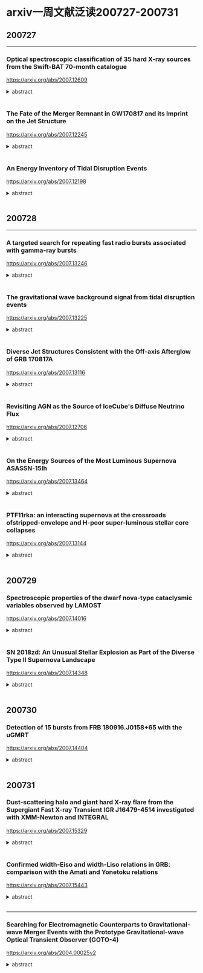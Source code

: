 # arxiv一周文献泛读200727-200731

## 200727

---

### Optical spectroscopic classification of 35 hard X-ray sources from the Swift-BAT 70-month catalogue

https://arxiv.org/abs/2007.12609

<details>
<summary>abstract</summary>

Authors: E. J. Marchesini, N. Masetti, E. Palazzi, et al.
Comments: Last draft version before referee's approval. Closest to the final published article

The nature of a substantial percentage (about one fifth) of hard X-ray sources discovered with the BAT instrument onboard the Neil Gehrels Swift Observatory (hereafter Swift) is unknown because of the lack of an identified longer-wavelength counterpart. Without such follow-up, an X-ray catalogue is of limited astrophysical value: we therefore embarked, since 2009, on a long-term project to uncover the optical properties of sources identified by Swift by using a large suite of ground-based telescopes and instruments. 

In this work, we continue our programme of characterization of unidentified or poorly studied hard X-ray sources by presenting the results of an optical spectroscopic campaign aimed at pinpointing and classifying the optical counterparts of 35 hard X-ray sources taken from the 70-month BAT catalogue. This sample was selected out of the available information about the chosenobjects: either they are completely unidentified sources,or their association with a longer-wavelength counterpart is still ambiguous. 

With the use of optical spectra taken at six different telescopes we were able to identify the main spectral characteristics (continuum type, redshift, and emission or absorption lines) of the observed objects, and determined their nature. 

We identify and characterize a total of 41 optical candidate counterparts corresponding to 35 hard X-ray sources given that, because of positional uncertainties, multiple lower energy counterparts can sometimes be associated with higher energy detections. We discuss which ones are the actual (or at least most likely) counterparts based on our observational results.

In particular, 31 sources in our sample are active galactic nuclei: 16 are classified as Type 1 (with broad and narrow emission lines) and 13 are classified as Type 2 (with narrow emission lines only); two more are BL Lac-type objects. We also identify one LINER, one starburst, and 3 elliptical galaxies. The remaining 5 objects are galactic sources: we identify 4 of them as cataclysmic variables, whereas one is a low mass X-ray binary.

- 本文使用一批地面望远镜设备，尝试对Swift/BAT 70个月的目录中的35个未经良好证认的硬X射线源进行候选体证认，并从可见光光谱分析角度进行分类。
- 文章为这35个源找出了41个光学候选体，其中：
  - 31个候选体是活动星系核，其中16个为1型（兼有宽线和窄线），13个为2型（仅有窄线），另外2个为蝎虎座BL型天体（BL Lacertae objects）。
  - 1个LINER（Low ionization Nuclear Emission Region，低电离星系核发射区域），1个星暴星系，3个椭圆星系。
  - 剩下5个是系内目标，其中4个是激变变星（cataclysmic variables，一个白矮星加一个被吸积的伴星组成的双星系统），另1个是低质量X射线双星。

![tab2a](./2007.12609_tab2a.png)

![tab2b](./2007.12609_tab2b.png)

</details>

<br />

### The Fate of the Merger Remnant in GW170817 and its Imprint on the Jet Structure

https://arxiv.org/abs/2007.12245

<details>
<summary>abstract</summary>

Authos: Ariadna Murguia-Berthier, Enrico Ramirez-Ruiz, Fabio De Colle, Agnieszka Janiuk, Stephan Rosswog, William H. Lee
Comments: 5 figures, 7 pages, submitted to ApJL

The first neutron star binary merger detected in gravitational waves, GW170817 and the subsequent detection of its emission across the electromagnetic spectrum showed that these systems are viable progenitors of short γ-ray bursts (sGRB). The afterglow signal of GW170817 has been found to be consistent with a structured GRB jet seen off-axis, requiring significant amounts of relativistic material at large angles. This trait can be attributed to the interaction of the relativistic jet with the external wind medium. <font color=red>Here we perform numerical simulations of relativistic jets interacting with realistic wind environments in order to explore how the properties of the wind and central engine affect the structure of successful jets.</font> We find that the angular energy distribution of the jet depends primarily on the ratio between the lifetime of the jet and the time it takes the merger remnant to collapse. We make use of these simulations to constrain the time it took for the merger remnant in GW170817 to collapse into a black hole based on the angular structure of the jet as inferred from afterglow observations. We conclude that the lifetime of the merger remnant in GW170817 was ≈0.8−0.9s, which, after collapse, triggered the formation of the jet. 

- GW170817成协的短暴的余辉反映了其喷流具有结构性，这可能是相对论喷流与外部星风介质相互作用的结果。
- 本文对这种相互作用进行了数值模拟，探究星风的性质和中心引擎对成功喷流的结构会产生怎样的影响。结果发现喷流的能量角分布主要决定于喷流的存在时间与并合残骸塌缩时间的比值。
- 利用以上结果，跟据观测得到的喷流能量角分布，即可得出GW170817中的并合残骸的存活时间（塌缩至黑洞所经历的时间）为0.8-0.9秒。

![fig1](./2007.12245_fig1.png)

![fig2](./2007.12245_fig2.png)

![fig3](./2007.12245_fig3.png)

</details>

<br />

### An Energy Inventory of Tidal Disruption Events

https://arxiv.org/abs/2007.12198

<details>
<summary>abstract</summary>

Authors: Brenna Mockler, Enrico Ramirez-Ruiz
Comments: submitted to ApJL. 13 pages, 4 figures, 1 table

Tidal disruption events (TDEs) offer a unique opportunity to study a single super-massive black hole (SMBH) under feeding conditions that change over timescales of days or months. However, the primary mechanism for generating luminosity during the flares remains debated. Despite the increasing number of observed TDEs, it is unclear whether most of the energy in the initial flare comes from accretion near the gravitational radius or from circularizing debris at larger distances from the SMBH. The energy dissipation efficiency increases with decreasing radii, therefore by measuring the total energy emitted and estimating the efficiency we can derive clues about the nature of the emission mechanism. <font color=red>Here we calculate the integrated energy, emission timescales, and average efficiencies for the TDEs using the Modular Open Source Fitter for Transients (MOSFiT).</font> Our calculations of the total energy generally yield higher values than previous estimates. This is predominantly because, if the luminosity follows the mass fallback rate, TDEs release a significant fraction of their energy long after their light curve peaks. We use MOSFiT to calculate the conversion efficiency from mass to radiated energy, and find that for many of the events it is similar to efficiencies inferred for active galactic nuclei. There are, however, large systematic uncertainties in the measured efficiency due to model degeneracies between the efficiency and the mass of the disrupted star, and these must be reduced before we can definitively resolve the emission mechanism of individual TDEs. 

-目前我们还不清楚TDE的耀发中的主要辐射机制，不清楚在最初耀发中的能量的主要来源（来自引力半径附近的吸积区域或远一些的环绕碎片circularizing debris）。在TDE吸积区域中，半径越小，能量耗散效率（energy dissipation efficiency）越高，所以测量TDE辐射的总能量并估算其（辐射）效率可以给我们提供有关辐射机制的线索。
- 本文使用MOSFiT来计算TDE事件的总能量（integrated energy），辐射时标和平均辐射效率。
- 本文计算给出的能量要普遍高于以往的估计，主要原因在于，如果TDE光度是随质量回落率（mass fallback rate），则在光变曲线的峰值过后，TDE仍会继续辐射大量能量。
- 计算给出的多数TDE事件的能量转换效率与活动星系核的效率类似。不过文章指出效率的测量存在较大的系统误差（由于模型存在辐射效率和被瓦解的星体质量间的简并），有必要减少这样的简并才能够更准确地解决单个事件的能量机制问题。

![tab1](./2007.12198_tab1.png)

![tab1note](./2007.12198_tab1note.png)

![fig4](./2007.12198_fig4.png)

![fig4note](./2007.12198_fig4note.png)

![fig1](./2007.12198_fig1.png)

</details>

<br />

## 200728

---

### A targeted search for repeating fast radio bursts associated with gamma-ray bursts

https://arxiv.org/abs/2007.13246

<details>
<summary>abstract</summary>

Authors: Nipuni T. Palliyaguru, Devansh Agarwal, Golnoosh Golpayegani et al.
Comments: 7 pages, 4 figures, submitted to MNRAS

The origin of fast radio bursts (FRBs) still remains a mystery, even with the increased number of discoveries in the last three years. Growing evidence suggests that some FRBs may originate from magnetars. Large, single-dish telescopes such as Arecibo Observatory (AO) and Green Bank Telescope (GBT) have the sensitivity to detect FRB~121102-like bursts at gigaparsec distances. Here we present searches using AO and GBT that aimed to find potential radio bursts at 11 sites of past γ--ray bursts that show evidence for the birth of a magnetar. We also performed a search towards GW170817, which has a merger remnant whose nature remains uncertain. We place 10σ fluence upper limits of ≈0.036 Jy ms at 1.4 GHz and ≈0.063 Jy ms at 4.5 GHz for AO data and fluence upper limits of ≈0.085 Jy ms at 1.4 GHz and ≈0.098 Jy ms at 1.9 GHz for GBT data, for a maximum pulse width of ≈42 ms. The AO observations had sufficient sensitivity to detect any FRB of similar luminosity to the one recently detected from the Galactic magnetar SGR 1935+2154. Assuming a Schechter function for the luminosity function of FRBs, we find that our non-detections favor a steep power--law index (α≲−1.0) and a large cut--off luminosity ($L_0$≳ $10^{42} erg/s). 

- 作者尝试使用两个较大的单盘（single-dish）射电望远镜Arecibo Observatory (AO)和Green Bank Telescope (GBT)在11个疑似产生磁星的过往GRB的发生地，以及GW170817的区域进行潜在射电爆的搜寻。这两个望远镜足可在Gpc的距离探测到类FRB121102的爆。
- 结果没能探测到明显的射电信号，分别给出如下10σ通量上限：
  - AO:  1.4GHz upper limit ≈ 0.036 Jy ms ; 4.5 GHz upper limit ≈ 0.063 Jy ms
  - GBT: 1.4GHz upper limit ≈ 0.085 Jy ms ; 1.9 GHz upper limit ≈ 0.098 Jy ms
- 如果FRB的光度函数为Schechter function，则以上结果支持函数中应有一个较陡的幂律指数（α≲−1.0）以及一个较大的截断光度($L_0$≳ $10^{42} erg/s)。

![tab1](./2007.13246_tab1.png)

![eq4](./2007.13246_eq4.png)

</details>

<br />

### The gravitational wave background signal from tidal disruption events

https://arxiv.org/abs/2007.13225

<details>
<summary>abstract</summary>

Authors: Martina Toscani (1), Elena M. Rossi (2), Giuseppe Lodato (1) ((1) Dipartimento di Fisica, Università Degli Studi di Milano, Via Celoria, 16, Milano, 20133, Italy, (2) Leiden Observatory, Leiden University, PO Box 9513, 2300 RA, Leiden, the Netherlands)
Comments: Accepted for Publications in MNRAS. 11 pages, 5 figures

In this paper we derive the gravitational wave stochastic background from tidal disruption events (TDEs). We focus on both the signal emitted by main sequence stars disrupted by super-massive black holes (SMBHs) in galaxy nuclei, and on that from disruptions of white dwarfs by intermediate mass black holes (IMBHs) located in globular clusters. We show that the characteristic strain $h_c$'s dependence on frequency is shaped by the pericenter distribution of events within the tidal radius, and under standard assumptions $h_c∝f^{−1/2}$. This is because the TDE signal is a burst of gravitational waves at the orbital frequency of the closest approach. In addition, we compare the background characteristic strains with the sensitivity curves of the upcoming generation of space-based gravitational wave interferometers: the Laser Interferometer Space Antenna (LISA), TianQin, ALIA, the DECI-hertz inteferometer Gravitational wave Observatory (DECIGO) and the Big Bang Observer (BBO). We find that the background produced by main sequence stars might be just detected by BBO in its lowest frequency coverage, but it is too weak for all the other instruments. On the other hand, the background signal from TDEs with white dwarfs will be within reach of ALIA, and especially of DECIGO and BBO, while it is below the LISA and TianQin sensitive curves. This background signal detection will not only provide evidence for the existence of IMBHs up to redshift z∼3, but it will also inform us on the number of globular clusters per galaxy and on the occupation fraction of IMBHs in these environments. 

- 本文计算了两种TDE事件——星系核中SMBH瓦解主序星、球状星团中IMBH瓦解白矮星——中的被瓦解天体发出的引力波背景信号，并估计下一代天基引力波探测器——the Laser Interferometer Space Antenna (LISA), TianQin, ALIA, the DECI-hertz inteferometer Gravitational wave Observatory (DECIGO) and the Big Bang Observer (BBO)——是否能探测到这些信号。结果发现，对于前一种TDE的引力波信号，只有BBO能够在其最低频率探测到，而对于后一种，ALLA、DECIGO和BBO都可以探测到。
- 这样的探测工作可以为我们提供远距离（z~3）IMBH存在的证据，以及提供关于星系中球状星团的数量，IMBH在球状星团中所占比例等信息。

![fig2](./2007.13225_fig2.png)

</details>

<br />

### Diverse Jet Structures Consistent with the Off-axis Afterglow of GRB 170817A

https://arxiv.org/abs/2007.13116

<details>
<summary>abstract</summary>

Authors: Kazuya Takahashi, Kunihito Ioka
Comments: 11 pages, 5 figures, 2 tables, submitted to MNRAS

The jet structure of short gamma-ray bursts (GRBs) has been controversial after the detection of GRB 170817A as the electromagnetic counterparts to the gravitational wave event GW170817. Different authors use different jet structures for calculating the afterglow light curves. We formulated a method to inversely reconstruct the jet structure uniquely from a given off-axis GRB afterglow, without assuming any functional form of the structure. By systematically applying our inversion method, we find that more diverse jet structures are consistent with the observed afterglow of GRB 170817A within errors: such as hollow-cone, spindle, Gaussian, and power-law jet structures. In addition, the total energy of the reconstructed jet is arbitrary, proportional to the ambient density n0, with keeping the same jet shape if the parameters satisfy the degeneracy combination $n_0 ε_B^{(p+1)/(p+5)} ε_e^{4(p−1)/(p+5)}=const.$. Observational accuracy less than ∼6 per cent is necessary to distinguish the different shapes, while the degeneracy of the energy scaling would be broken by observing the spectral breaks. Future events in denser environment with brighter afterglows and observable spectral breaks are ideal for our inversion method to pin down the jet structure, providing the key to the jet formation and propagation. 

- 短暴GRB 170817A的结构性喷流一直以来讨论颇多。本文使用一种逆向构建喷流结构的方法，即通过给定的偏轴GRB余辉的光变曲线，不加任何函数形式的限制，反推喷流结构的方法，试图确定GRB 170817A的喷流结构，但发现多种喷流结构都在一定误差允许范围内与GRB 170817A的观测符合，如hollow-cone, spindle, Gaussian, and power-law jet structures。

</details>

<br />

### Revisiting AGN as the Source of IceCube's Diffuse Neutrino Flux

https://arxiv.org/abs/2007.12706

<details>
<summary>abstract</summary>

Authors: Daniel Smith, Dan Hooper, Abby Vieregg
Comments: 14 pages, 7 figures, to be submitted to JCAP

The origin of the astrophysical neutrino flux reported by the IceCube Collaboration remains an open question. In this study, we use three years of publicly available IceCube data to search for evidence of neutrino emission from the blazars and non-blazar Active Galactic Nuclei (AGN) contained the Fermi 4LAC catalog. We find no evidence that these sources produce high-energy neutrinos, and conclude that blazars can produce no more than 15% of IceCube's observed flux. The constraint we derive on the contribution from non-blazar AGN, which are less luminous and more numerous than blazars, is significantly less restrictive, and it remains possible that this class of sources could produce the entirety of the diffuse neutrino flux observed by IceCube. We anticipate that it will become possible to definitively test such scenarios as IceCube accumulates and releases more data, and as gamma-ray catalogs of AGN become increasingly complete. We also comment on starburst and other starforming galaxies, and conclude that these sources could contribute substantially to the signal observed by IceCube, in particular at the lowest detected energies. 

- 本文使用IceCube三年的数据来寻找blazars（ 2860 sources in the Fermi 4LAC catalog）和non-blazar AGN（65个，63个包含在4LAC 中）作为中微子源的证据。
- 作者没有发现证据表明这些源产生了高能中微子，并给出blazar来源的中微子不超过IceCube观测的15%的结论。
- 至于非blazar的AGN的贡献，作者不能给出严格的限制，并称这类源仍有可能是IceCube探测到的全部diffuse neutrino flux的来源。
- 另外作者也提到星暴星系和其它starforming星系也能大量贡献观测到的中微子信号。

</details>

<br />

### On the Energy Sources of the Most Luminous Supernova ASASSN-15lh

https://arxiv.org/abs/2007.13464

<details>
<summary>abstract</summary>

Authors: Long Li, Zi-Gao Dai, Shan-Qin Wang, and Shu-Qing Zhong


In this paper, we investigate the energy-source models for the most luminous supernova ASASSN-15lh. We revisit the ejecta-circumstellar medium (CSM) interaction (CSI) model and the CSI plus magnetar spin-down with full gamma-ray/X-ray trapping which were adopted by Chatzopoulos et al.(2016) and find that the two models cannot fit the bolometric LC of ASASSN-15lh. Therefore, we consider a CSI plus magnetar model with the gamma-rays/X-rays leakage effect to eliminate the late-time excess of the theoretical LC. We find that this revised model can reproduce the bolometric LC of ASASSN-15lh. Moreover, we construct a new hybrid model (i.e., the CSI plus fallback model), and find that it can also reproduce the bolometric LC of ASASSN-15lh. Assuming that the conversion efficiency (η) of fallback accretion to the outflow is typically ∼ $10^{−3}$ , we derive that the total mass accreted is ∼ 3.9 $M_ ⊙$ . The inferred CSM mass in the two models is rather large, indicating that the progenitor could have experienced an eruption of hydrogen-poor materials followed by an energetic core-collapse explosion leaving behind a magnetar or a black hole.

- 目前学界存在多种模型解释超亮超新星的能源机制问题，如pair instability SN，磁星自旋减慢，喷射物与星周介质相互作用，回落吸积等模型。本文讨论了超新星ASASSN-15lh——最明亮的超新星（峰值热光度为$(2.2 \pm 0.2) \times 10^{45} erg/s$）——的能量来源模型。
- 文章首先回顾了Chatzopoulos et al.(2016)采用的两种模型：ejecta-circumstellar medium interaction  (CSI)模型和CSI加上伴随 full gamma-ray/X-ray trapping的磁星自旋减慢模型，发现这两种模型均不能拟合ASASSN-15lh的bolometric光变曲线。
- 故作者考虑了CSI加上伴随gamma-rays/X-rays leakage effect的磁星模型以消除理论光变曲线在晚期的超出，修改后的模型可以重现bolometric光变曲线。另外作者还考虑了CSI加回落吸积的组合模型，在一定条件下也能重现光变曲线，此情况下假设回落吸积物质到外流的转化效率为典型的~$10^{-3}$，则总吸积质量约为3.9$M_ ⊙$。
- 两种模型导出的CSM质量都比较大（SN ejecta + CSM: ~61 $M_⊙$, ~ 47 $M_⊙$），表明前身星可能是经历了一次少氢物质的爆发，随后是一次高能的核塌缩爆炸，留下一个磁星或是黑洞。

![fig2](./2007_13464_fig2.png)

![fig4](./2007_13464_fig4.png)

</details>

<br />

### PTF11rka: an interacting supernova at the crossroads ofstripped-envelope and H-poor super-luminous stellar core collapses

https://arxiv.org/abs/2007.13144

<details>
<summary>abstract</summary>
Authors: Elena Pian , Paolo A. Mazzali , Takashi J. Moriya et al.
Comments:  18 page, 9 figures, MNRAS, in press

The hydrogen-poor supernova PTF11rka (z = 0.0744), reported by the Palomar Transient Factory, was observed with various telescopes starting a few days after the estimated explosion time of 2011 Dec. 5 UT and up to 432 rest-frame days thereafter. The rising part of the light curve was monitored only in the $R_{PTF}$ filter band, and maximum in this band was reached ~30 rest-frame days after the estimated explosion time. The light curve and spectra of PTF11rka are consistent with the core-collapse explosion of a ~10  $M_⊙$ carbon-oxygen core evolved from a progenitor of main-sequence mass 25--40  $M_⊙$, that liberated a kinetic energy ($E_K$) ~ $4 \times 10^{51} erg$, expelled ~8  $M_⊙$ of ejecta ($M_{ej}$), and synthesised ~0.5  $M_⊙$ of 56Ni. The photospheric spectra of PTF11rka are characterised by narrow absorption lines that point to suppression of the highest ejecta velocities ~>15,000 km/s. This would be expected if the ejecta impacted a dense, clumpy circumstellar medium. This in turn caused them to lose a fraction of their energy (~$5 \times 10^{50} erg$), less than 2% of which was converted into radiation that sustained the light curve before maximum brightness. This is reminiscent of the superluminous SN 2007bi, the light-curve shape and spectra of which are very similar to those of PTF11rka, although the latter is a factor of 10 less luminous and evolves faster in time. PTF11rka is in fact more similar to gamma-ray burst supernovae (GRB-SNe) in luminosity, although it has a lower energy and a lower $E_K/M_{ej}$ ratio.

- 作者对少氢超新星 PTF11rka (z=0.074)的观测数据，包括光变曲线和光谱，进行了讨论分析。
- 测光开始于爆后数天（估计爆发时间为2011年12月5日UT），并一直持续，最后一次观测在开始观测的432天后。PTF11rka光变的上升阶段仅有$R_{PTF}$波段（P48）的数据，该波段下大概在爆后30天左右达到峰值。之后P60也参与进来，提供了gri波段的数据。在最后的fully nebular phase，即430天左右，由VLT提供了BVRI的数据。测光期间一共进行了6次测谱。

![fig1](./2007.13144_fig1.png)
![fig1note](./2007.13144_fig1note.png)

![tab2](./2007.13144_tab2.png)

- 由PTF11rka的光变和光谱得出其前生星是一个质量 ~25 - 40 $M_⊙$的主序星，塌缩演化称~ 10 $M_⊙$的炭氧核心并发生爆炸，释放出动能$E_K$) ~ $4 \times 10^{51} erg$，和质量~8  $M_⊙$的抛射物，并且产生了~0.5  $M_⊙$的56Ni.其光球层光谱具有窄线特征，限制了喷射物的最高速度，表明这些喷射物“撞进”了一个密度较大，比较厚重的星周介质中，损失了~$5 \times 10^{50} erg$的能量。

![fig3](./2007.13144_fig3.png)
![fig3note](./2007.13144_fig3note.png)

- 除了光度较弱，演化较快之外，PTF11rka的光变和光谱均与超量超新星SN 2007bi相似；不过另一方面，其光度和56Ni的产量均与GRB-SNe非常相近，尽管它的能量和$E_K/M_{ej}$更低。

![fig2](./2007.13144_fig2.png)
![fig2note](./2007.13144_fig2note.png)

</details>

<br />

## 200729

### Spectroscopic properties of the dwarf nova-type cataclysmic variables observed by LAMOST

https://arxiv.org/abs/2007.14016

<details>
<summary>abstract</summary>

Authors: Han Zhongtao, Boonrucksar Soonthornthum, Qian Shengbang, et al.
Comments: 29 pages, 11 figures

Spectra of 76 known dwarf novae from the LAMOST survey were presented. Most of the objects were observed in quiescence, and about 16 systems have typical outburst spectra. 36 of these systems were observed by SDSS, and most of their spectra are similar to the SDSS spectra. 2 objects, V367 Peg and V537 Peg, are the first to observe their spectra. The spectrum of V367 Peg shows a contribution from a M-type donor and its spectral type could be estimated as M3-5 by combining its orbital period. The signature of white dwarf spectrum can be seen clearly in four low-accretion-rate WZ Sge stars. Other special spectral features worthy of further observations are also noted and discussed. We present a LAMOST spectral atlas of outbursting dwarf novae. 6 objects have the first outburst spectra, and the others were also compared with the published outburst spectra. We argue that these data will be useful for further investigation of the accretion disc properties. The HeII λ4686 emission line can be found in the outburst spectra of seven dwarf novae. These objects are excellent candidates for probing the spiral asymmetries of accretion disc. 

- 作者使用LAMOST对76个已知的矮新星拍摄了131张光谱，讨论了它们的光谱性质。
- 大部分光谱是在矮新星的沉默阶段的光谱（光学薄，主要呈现较强的Balmer线和中性氦系列线叠加在较平坦的连续谱上），而有16个系统的光谱是比较典型的爆发时期的光谱（变为光学厚，以吸收线为主，且由于吸积盘温度高，连续谱偏蓝）。

![fig6](./2007.14016_fig6.png)
![fig6note](./2007.14016_fig6note.png)

![fig7](./2007.14016_fig7.png)
![fig7note](./2007.14016_fig7note.png)

![fig8](./2007.14016_fig8.png)

- V367 Peg  V537 Peg这两个目标是首次被拍光谱，其中V367 Peg的光谱显示出了伴星（donor）的M型光谱。
- 另外，在4个低吸积率的系统（WZ Sge stars, EG Cnc, EZLyn, PQ And and V355 UMa）的光谱中显漏出白矮星的光谱（通常由比较陡的“蓝色”连续谱加上围绕Blamer线的较宽的吸收"翼""  -> often reveal a steep blue continuum plus broad absorption wings around the Balmer emissions）

![PQ_And](./2007.14016_PQ_And.png)

![V355_UMa](./2007.14016_V355_UMa.png)

- 另外，文章提到outburst时期的光谱可用来研究吸积盘的性质。

</details>

<br />

### SN 2018zd: An Unusual Stellar Explosion as Part of the Diverse Type II Supernova Landscape

https://arxiv.org/abs/2007.14348

<details>
<summary>abstract</summary>

Authors: Jujia Zhang, Xiaofeng Wang, Jozsef Vinko et al.
Comments: Accepted for publication in MNRAS, 20 pages, 11 figures.

We present extensive observations of SN 2018zd covering the first ~450 d after the explosion. This SN shows a possible shock-breakout signal ~3.6 hr after the explosion in the unfiltered light curve, and prominent flash-ionisation spectral features within the first week. The unusual photospheric temperature rise (rapidly from ~12,000 K to above 18,000 K) within the earliest few days suggests that the ejecta were continuously heated. Both the significant temperature rise and the flash spectral features can be explained with the interaction of the SN ejecta with the massive stellar wind ($0.18^{+0.05}_{−0.10}M_⊙$), which accounts for the luminous peak ($L_{max}=[1.36±0.63] \times 10^{43} erg/s$) of SN 2018zd. The luminous peak and low expansion velocity ($v≈3300 km/s$) make SN 2018zd to be like a member of the LLEV (luminous SNe II with low expansion velocities) events originated due to circumstellar interaction. The relatively fast post-peak decline allows a classification of SN 2018zd as a transition event morphologically linking SNe IIP and SNe IIL. In the radioactive-decay phase, SN 2018zd experienced a significant flux drop and behaved more like a low-luminosity SN IIP both spectroscopically and photometrically. This contrast indicates that circumstellar interaction plays a vital role in modifying the observed light curves of SNe II. Comparing nebular-phase spectra with model predictions suggests that SN 2018zd arose from a star of ~12 $M_⊙$. Given the relatively small amount of 56Ni (0.013 − 0.035 $M_⊙$), the massive stellar wind, and the faint X-ray radiation, the progenitor of SN 2018zd could be a massive asymptotic giant branch star which collapsed owing to electron capture. 

- 本文发表了对SN 2018zd的前450天的观测情况。
- SN 2018zd于UT 2018.03.02被报道，随后日本的Takamizawa station的观测给出无滤光波段星等17.8mag。其光谱最早由云南丽江天文台在发现后三小时拍摄。随后的光谱由于具有较窄的谱线被证认为一个IIn型超新星。
- 这个超新星的unfiltered光变曲线在约3.6小时出现了一个可能的shock-breakout（当激波传播到星体表面时会产生明亮的耀发，持续时标通常小于1小时。Garnavich et al. 2016）信号，并在第一周出现了明显的flash-ionisation光谱特征（如氢, N v λλ4334, 4641, He ii λ4686, He ii λ4860, C iv λλ5801, 5812, 以及 C iv λ7110的窄发射线。这些发射线由周围经X射线电离的星风物质发出 ）。

![fig4](./2007.14348_fig4.png)

![fig8](./2007.14348_fig8a&b.png)

![fig8](./2007.14348_fig8c.png)

![fig8](./2007.14348_fig8note.png)


- 其光球层温度在最初的几天里迅速从约12000K 升至约18000K，显示喷射物被不间断持续地加热。
- 显著的温度上升和flash-ionisation光谱特征都可以用SN 喷射物与大质量星风（$0.18 ^{+0.05}_{-0.10}M_⊙$）相互作用来解释，这也同样能解释其较亮的峰值光度$L_{max}=[1.36±0.63] \times 10^{43} erg/s$。较亮的峰值光度和较低的扩散速度（expansion velocity ~$v≈3300 km/s$ ）显示SN 2018zd像是LLEV（luminous SNe II with low expansion velocities; 起源于星周相互作用circumstellar interaction）事件中的一员。
- 根据其相对较快的峰值后衰减，也可以从形态上把它分类为一个连接IIP（Plateau，最常见）型和IIL（Linear）型超新星的过渡性事件。

![fig5](./2007.14348_fig5.png)

![fig5](./2007.14348_fig5note.png)

![fig10](./2007.14348_fig10.png)


- 在辐射衰减的阶段，它出现了显著的流量下降，并且在测光和测谱上均与低光度IIP型SN更类似（如SN 2018zd 68天的光谱与 SN 1999em 43天的光谱相似）。
- 将星云阶段的光谱与模型预测进行比较，说明SN 2018zd前身星质量约为12$M_⊙$。考虑到56Ni的量相对较少（0.013 − 0.035 $M_⊙$），以及较大质量的星风和较弱的X射线辐射，SN 2018zd的前生星可能是一个因为电子俘获而塌缩的massive asymptotic giant branch star.

</details>

<br />

## 200730

### Detection of 15 bursts from FRB 180916.J0158+65 with the uGMRT

https://arxiv.org/abs/2007.14404

<details>
<summary>abstract</summary>

Authors: Visweshwar Ram Marthi, Tasha Gautam, Dongzi Li et al.
Comments:  5 pages, 4 figures, submitted to MNRAS Letters

We report the findings of a uGMRT observing campaign on FRB 180916.J0158+65, discovered recently to show a 16.35-day periodicity of its active cycle. We observed the source at 550-750 MHz for ∼2 hours each during three successive cycles at the peak of its expected active period. We find 0, 12, and 3 bursts respectively, implying a highly variable bursting rate even within the active phase. We consistently detect faint bursts with spectral energies only an order of magnitude higher than the Galactic burst source SGR~1935+2154. The times of arrival of the detected bursts rule out many possible aliased solutions, strengthening the findings of the 16.35-day periodicity. A short-timescale periodicity search returned no highly significant candidates. Two of the beamformer-detected bursts were bright enough to be clearly detected in the imaging data, achieving sub-arcsecond localization, and proving as a proof-of-concept for FRB imaging with the GMRT. We provide a 3σ upper limit of the persistent radio flux density at 650 MHz of 66 μJy which, combined with the EVN and VLA limits at 1.6~GHz, further constrains any potential radio counterpart. These results demonstrate the power of uGMRT for targeted observations to detect and localize known repeating FRBs. 

-  本文报道了作者使用uGMRT对周期为16.35天（活跃期集中在5天的窗口内，CHIME/FRB Collaboration et al., 2020, Nature, 582, 351）重复快速射电爆FRB 180916.J0158+65的观测情况。
-  观测分别在预期活跃阶段的 2020 March 09,2020 March 24, 以及 2020 June 30进行，观测频段为550-750 MHz，每次时长两小时。这三次分别探测到了0,12,3次爆发，表明此FRB在活跃期也具有相当高的变化性。
-  有两次爆发（beamformer-detected bursts）比较明亮，足够进行亚角秒定位。

![fig1](./2007.14404_fig1.png)
![fig4](./2007.14404_fig4.png)

</details>

<br />

## 200731

### Dust-scattering halo and giant hard X-ray flare from the Supergiant Fast X-ray Transient IGR J16479-4514 investigated with XMM-Newton and INTEGRAL

https://arxiv.org/abs/2007.15329

<details>
<summary>abstract</summary>

Authors: V. Sguera, A. Tiengo, L. Sidoli, A. J. Bird
Comments: Accepted for publication on The Astrophysical Journal (received 20-Apr-2020, accepted 27-Jul-2020)

We report results from the analysis of XMM-Newton and INTEGRAL data of IGR J16479-4514. The unpublished XMM-Newton observation, performed in 2012, occurred during the source eclipse. No point-like X-ray emission was detected from the source, conversely extended X-ray emission was clearly detected up to a size distance compatible with a dust scattering halo produced by the source X-ray emission before being eclipsed by its companion donor star. The diffuse emission of the dust-scattering halo could be observed without any contamination from the central point X-ray source, compared to a previous XMM-Newton observation published in 2008. Our comprehensive analysis of the 2012 unpublished spectrum of the diffuse emission as well as of the 2008 re-analysed spectra extracted from three adjacent time intervals and different extraction regions (optimized for point-like and extended emission) allowed us to clearly disentangle the scattering halo spectrum from the residual point-like emission during the 2008 eclipse. Moreover, the point-like emission detected in 2008 could be separated into two components attributed to the direct emission from the source and to scattering in the stellar wind, respectively. From archival unpublished INTEGRAL data, we identified a very strong ($3 \times 10^{−8} erg cm^{−2} s^{−1}$) and fast (25 minutes duration) flare which was classified as giant hard X-ray flare since the measured peak-luminosity is $7 \times 10^{37} erg s^{−1}$. Giant X-ray flares from SFXTs are very rare, to date only one has been reported from a different source. We propose a physical scenario to explain the origin in the case of IGR J16479-4514. 

- 本文对IGRJ 16479-4514（Supergiant Fast X-ray Transient，是INTEGRAL上天后发现的一种新类别的Supergaint High-Mass X-ray Binaries，通常是中子星围绕一个早期超巨星旋转的系统。特点之一是具有明亮~$10^{36} erg s^{−1}$且快速—几小时到几天—的X射线暂现行为。这个源最早在2003年由INTEGRAL 发现）这个源的XMM-Newton和INTEGRAL观测数据做了分析。
- XMM-Newton在2012年的观测（unpublished）发生在这个源的“蚀变”期，当时的观测没有呈现X射线点源，相反是一个延展的X射线辐射源（extended X-ray emission），尺度上看比较像是在这颗源在被伴星掩盖前发出的X射线辐射被灰尘散射形成的灰尘散射晕（dust scattering halo）。

![fig1](./2007.15329_fig1.png)

![fig2](./2007.15329_fig2.png)



- 对比XMM-Newton 2008年的观测（处于“蚀变”开始期 eclipse ingress，且看到了源），2012年观测到的散射晕的漫发射（diffuse emission）基本上没有被X射线源污染。通过详细分析2012年的漫发射光谱和2008年的光谱，可以比较清楚的把散射晕的光谱与2008年“蚀变”期的残留点源辐射区分开来。进一步的，2008年的点源辐射可视作两个成分的组合，一个是来自源的直接辐射，另一个是星风中的散射。

![fig3](./2007.15329_fig3.png)

![tab1](./2007.15329_tab1.png)

- 从2008年3月19日INTEGRAL的数据（archival unpublished）中，作者发现有个强烈（$3 \times 10^{−8} erg cm^{−2} s^{−1}$）且快速（25分钟持续时间）的耀发，峰值光度达到$7 \times 10^{37} erg s^{−1}$，可归类为giant hard X-ray flare。历史上来自SFXT的giant hard X-ray flare非常罕见，仅被报道过一次。
- 最后提出了一中物理情景来解释 IGR J16479-4514中的giant hard X-ray flare起源（较大的吸积质量，处于具有特殊条件的轨道阶段）。

</details>

<br />

### Confirmed width-Eiso and width-Liso relations in GRB: comparison with the Amati and Yonetoku relations

https://arxiv.org/abs/2007.15443

<details>
<summary>abstract</summary>
Authors: Zhao-Yang Peng, Yue Yin, Ting Li, Hui Wu, Dao-Zhou Wang

Comments: 25 pages,25 figures,8 tables, accepted for publication in The Astrophysical Journal. arXiv admin note: text overlap with [arXiv:1908.04663](https://arxiv.org/abs/1908.04663) by other authors

The well-known Amati and Yonetoku relations in gamma-ray bursts (GRBs) show the strong correlations between the rest-frame $νf_ν$ spectrum peak energy,$E_{p,i}$ and the isotropic energy,$E_{iso}$ as well as isotropic peak luminosity,$L_{iso}$.  Recently, Peng etal. (2019) showed that the cosmological rest-frame spectral width are also correlated with $E_{iso}$ as well as $L_{iso}$. In this paper, we select a sample including 141 BEST time-integrated F spectra and 145 BEST peak flux P spectra observed by the Konus-Windwith known redshift to recheck the connection between the spectral width andEisoaswell asLiso. ==We define six types of absolute spectral widths as the differences between the upper (E2) and lower energy bounds (E1) of the full width at 50%, 75%, 85%, 90%,95%, 99% maximum of the $EF_E$ versus $E$ spectra==. It is found that all of the rest-frame absolute spectral widths are strongly positive correlated with $E_{iso}$ as well as $L_{iso}$ for the long burst for both the F and P spectra. All of the short bursts are the outliers for width-$E_{iso}$ relation and most of the short bursts are consistent with the long bursts for the width-$L_{iso}$ relation for both F and P spectra. Moreover, all of the location energy, $E_2$ and $E_1$, corresponding to various spectral widths are also positive correlated with $E_{iso}$ as well as $L_{iso}$. We compare all of the relations with the Amati and Yonetoku relations and find the width-$E_{iso}$ and width-$L_{iso}$ relations when the widths are at about 90% maximum of the $EF_E$ spectra almost overlap with Amati relation and Yonetoku relation, respectively. The correlations of $E_2−E_{iso}$,$E_1−E_{iso}$ and $E_2−L_{iso}$,$E_1−L_{iso}$ when the location energies are at 99% maximum of the $EF_E$ spectra are very close to the Amati and Yonetoku relations, respectively. Therefore, we confirm the existence of tight width-$E_{iso}$ and width-$L_{iso}$ relations for long bursts. We further show that the spectral shape is indeed related to $E_{iso}$ and $L_{iso}$. The Amati and Yonetoku relations re not necessarily the best relationships to relate the energy to the $E_{iso}$ and $L_{iso}$. They may be the special cases of the width-$E_{iso}$ and width-$L_{iso}$ relations or the energy-$E_{iso}$ and energy-$L_{iso}$ relations.

- 本文主要调查了GRB光谱宽度（作者按不同的最大流量比值定义了六个光谱宽度）与 isotropic energy,$E_{iso}$ 和 isotropic peak luminosity,$L_{iso}$ 之间的相关性。
- 光谱样本包含141个time-integrated光谱（F光谱）和145个峰值流量时的光谱（P光谱）。
- 发现对于长爆，两种光谱都表现出width-$E_{iso}$ 和width-$L_{iso}$ 较强的相关性，而短爆则大多只表现出width-$L_{iso}$ 的相关性。

![fig11](./2007.15443_fig11.png)

![tab4](./2007.15443_tab4.png)

- 另外还讨论了作为宽度上下界的$E_2$,$E_1$与分别与$E_{iso}$和$L_{iso}$的相关性，发现宽度为最大值99%时，这些关系与Amati and Yonetoku relations比较接近。

</details>

<br />

---

### Searching for Electromagnetic Counterparts to  Gravitational-wave Merger Events with the Prototype Gravitational-wave  Optical Transient Observer (GOTO-4)

https://arxiv.org/abs/2004.00025v2

<details>
<summary>abstract</summary>

Authors: B. P. Gompertz, R. Cutter, D. Steeghs et al.
Comments: 15 pages, 7 figures, 3 tables. Accepted for publication in MNRAS. Author's final submitted version

We report the results of optical follow-up observations of 29 gravitational-wave triggers during the first half of the LIGO-Virgo Collaboration (LVC) O3 run with the Gravitational-wave Optical Transient Observer (GOTO) in its prototype 4-telescope configuration (GOTO-4). While no viable electromagnetic counterpart candidate was identified, we estimate our 3D (volumetric) coverage using test light curves of on- and off-axis gamma-ray bursts and kilonovae. In cases where the source region was observable immediately, GOTO-4 was able to respond to a GW alert in less than a minute. The average time of first observation was 8.79 hours after receiving an alert (9.90 hours after trigger). A mean of 732.3 square degrees were tiled per event, representing on average 45.3 per cent of the LVC probability map, or 70.3 per cent of the observable probability. This coverage will further improve as the facility scales up alongside the localisation performance of the evolving gravitational-wave detector network. Even in its 4-telescope prototype configuration, GOTO is capable of detecting AT2017gfo-like kilonovae beyond 200Mpc in favourable observing conditions. We cannot currently place meaningful electromagnetic limits on the population of distant ($\hat{D}_L$=1.3 Gpc) binary black hole mergers because our test models are too faint to recover at this distance. However, as GOTO is upgraded towards its full 32-telescope, 2 node (La Palma \& Australia) configuration, it is expected to be sufficiently sensitive to cover the predicted O4 binary neutron star merger volume, and will be able to respond to both northern and southern triggers. 

- 本文报道了使用GOTO-4（4指的是4个望远镜，GOTO计划会建造更多望远镜）对LVC O3上半期中的29个引力波事件进行的光学跟踪观测结果。
- 这些观测没有证认出靠谱的电磁对应体，作者使用正轴和偏轴的GRB以及千新星的测试光变曲线（test light curve，？？）对他们的体积覆盖（3D/volumetric coverage）情况进行了估计。（？？）
- 情况允许的条件下，GOTO-4可以在小于1分钟内对GW警报作出反应，（算上其它情况？）平均下来是在GW警报后8.79小时（trigger后9.90小时）开始进行第一次反应观测。
- 平均每次事件会对732.3平方度的天区进行划分观测，对应LVC 45.3%的误差范围，或者70.3%的观测可能性天区（observable probability）。随着引力波探测器定位本领的进步，这些覆盖率将会进一步提高。
- 即使目前GOTO只部署了4架望远镜，理想条件下也有能力在200Mpc以上的距离观测到AT2017gfo类似的千新星。不过现在还不能给~1.3Gpc的双黑洞并合事件定一个电磁上限（electromagnetic limits ？？），因为测试用的模型不够亮，不足以覆盖如此远的距离。尽管如此，等将来GOTO部署了全部的32架望远镜，2个节点（La Palma & Australia），理论上就有足够的灵敏度去覆盖O4的双中子星并合事件（binary neutron star volume），并且对南半球和北半球的触发均能作出反应。

</details>